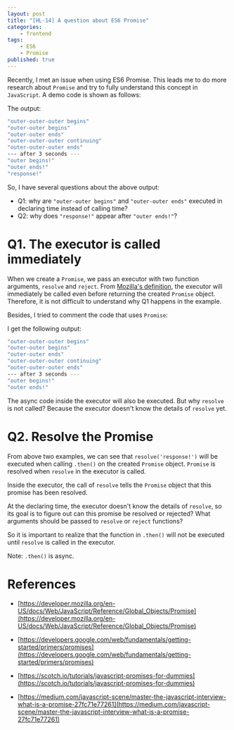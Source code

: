 ```yaml
---
layout: post
title: "[HL-14] A question about ES6 Promise"
categories: 
    - frontend
tags: 
    - ES6
    - Promise
published: true
---
```


Recently, I met an issue when using ES6 Promise. This leads me to do more research about `Promise` and try to fully understand this concept in `JavaScript`. A demo code is shown as follows: 

<script async src="//jsfiddle.net/hengfengli/p9xr0j3z/11/embed/js/"></script>

The output: 

```sh
"outer-outer-outer begins"
"outer-outer begins"
"outer-outer ends"
"outer-outer-outer continuing"
"outer-outer-outer ends"
--- after 3 seconds ---
"outer begins!"
"outer ends!"
"response!"
```

So, I have several questions about the above output: 

* Q1: why are `"outer-outer begins"` and `"outer-outer ends"` executed in declaring time instead of calling time? 
* Q2: why does `"response!"` appear after `"outer ends!"`? 

# Q1. The executor is called immediately

When we create a `Promise`, we pass an executor with two function arguments, `resolve` and `reject`. From [Mozilla's definition](https://developer.mozilla.org/en-US/docs/Web/JavaScript/Reference/Global_Objects/Promise), the executor will immediately be called even before returning the created `Promise` object. Therefore, it is not difficult to understand why Q1 happens in the example. 

Besides, I tried to comment the code that uses `Promise`: 

<script async src="//jsfiddle.net/hengfengli/p9xr0j3z/12/embed/"></script>

I get the following output: 

```sh
"outer-outer-outer begins"
"outer-outer begins"
"outer-outer ends"
"outer-outer-outer continuing"
"outer-outer-outer ends"
--- after 3 seconds ---
"outer begins!"
"outer ends!"
```

The async code inside the executor will also be executed. But why `resolve` is not called? Because the executor doesn't know the details of `resolve` yet. 

# Q2. Resolve the Promise

From above two examples, we can see that `resolve('response!')` will be executed when calling `.then()` on the created `Promise` object. `Promise` is resolved when `resolve` in the executor is called. 

Inside the executor, the call of `resolve` tells the `Promise` object that this promise has been resolved. 

At the declaring time, the executor doesn't know the details of `resolve`, so its goal is to figure out can this promise be resolved or rejected? What arguments should be passed to `resolve` or `reject` functions? 

So it is important to realize that the function in `.then()` will not be executed until `resolve` is called in the executor. 

Note: `.then()` is async. 

# References

* [https://developer.mozilla.org/en-US/docs/Web/JavaScript/Reference/Global_Objects/Promise](https://developer.mozilla.org/en-US/docs/Web/JavaScript/Reference/Global_Objects/Promise)
* [https://developers.google.com/web/fundamentals/getting-started/primers/promises](https://developers.google.com/web/fundamentals/getting-started/primers/promises)
* [https://scotch.io/tutorials/javascript-promises-for-dummies](https://scotch.io/tutorials/javascript-promises-for-dummies)

* [https://medium.com/javascript-scene/master-the-javascript-interview-what-is-a-promise-27fc71e77261](https://medium.com/javascript-scene/master-the-javascript-interview-what-is-a-promise-27fc71e77261)